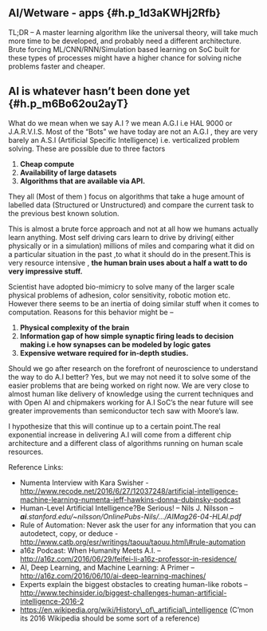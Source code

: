 ## AI/Wetware - apps {#h.p_1d3aKWHj2Rfb}

TL;DR – A master learning algorithm like the universal theory, will take much more time to be developed, and probably need a different architecture. Brute forcing ML/CNN/RNN/Simulation based learning on SoC built for these types of processes might have a higher chance for solving niche problems faster and cheaper.

##  AI is whatever hasn’t been done yet {#h.p_m6Bo62ou2ayT}

What do we mean when we say A.I ? we mean A.G.I i.e HAL 9000 or J.A.R.V.I.S. Most of the “Bots” we have today are not an A.G.I , they are very barely an A.S.I \(Artificial Specific Intelligence\) i.e. verticalized problem solving. These are possible due to three factors

1. **Cheap compute**
2. **Availability of large datasets**
3. **Algorithms that are available via API.**

They all \(Most of them \) focus on algorithms that take a huge amount of labelled data \(Structured or Unstructured\) and compare the current task to the previous best known solution.

This is almost a brute force approach and not at all how we humans actually learn anything. Most self driving cars learn to drive by driving\( either physically or in a simulation\) millions of miles and comparing what it did on a particular situation in the past ,to what it should do in the present.This is very resource intensive , **the human brain uses about a half a watt to do very impressive stuff.**

Scientist have adopted bio-mimicry to solve many of the larger scale physical problems of adhesion, color sensitivity, robotic motion etc. However there seems to be an inertia of doing similar stuff when it comes to computation. Reasons for this behavior might be –

1. **Physical complexity of the brain**
2. **Information gap of how simple synaptic firing leads to decision making i.e how synapses can be modeled by logic gates**
3. **Expensive wetware required for in-depth studies.**

Should we go after research on the forefront of neuroscience to understand the way to do A.I better? Yes, but we may not need it to solve some of the easier problems that are being worked on right now. We are very close to almost human like delivery of knowledge using the current techniques and with Open AI and chipmakers working for A.I SoC’s the near future will see greater improvements than semiconductor tech saw with Moore’s law.

I hypothesize that this will continue up to a certain point.The real exponential increase in delivering A.I will come from a different chip architecture and a different class of algorithms running on human scale resources.

Reference Links:

* Numenta Interview with Kara Swisher -http://www.recode.net/2016/6/27/12037248/artificial-intelligence-machine-learning-numenta-jeff-hawkins-donna-dubinsky-podcast
* Human-Level Artificial Intelligence?Be Serious! – Nils J. Nilsson – 
  _**ai**.stanford.edu/~nilsson/OnlinePubs-Nils/…/AIMag26-04-HLAI.pdf_
* Rule of Automation: Never ask the user for any information that you can autodetect, copy, or deduce -http://www.catb.org/esr/writings/taouu/taouu.html\#rule-automation
*  a16z Podcast: When Humanity Meets A.I. – http://a16z.com/2016/06/29/feifei-li-a16z-professor-in-residence/
* AI, Deep Learning, and Machine Learning: A Primer – http://a16z.com/2016/06/10/ai-deep-learning-machines/
* Experts explain the biggest obstacles to creating human-like robots – http://www.techinsider.io/biggest-challenges-human-artificial-intelligence-2016-2
* https://en.wikipedia.org/wiki/History\_of\_artificial\_intelligence \(C’mon its 2016 Wikipedia should be some sort of a reference\)

  



